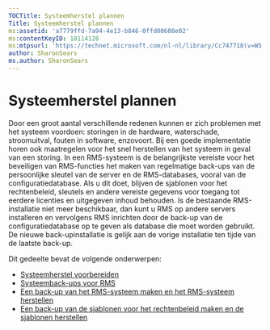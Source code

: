 ```yaml
---
TOCTitle: Systeemherstel plannen
Title: Systeemherstel plannen
ms:assetid: 'a7779ffd-7a94-4e13-b846-0ffd00608e02'
ms:contentKeyID: 18114128
ms:mtpsurl: 'https://technet.microsoft.com/nl-nl/library/Cc747718(v=WS.10)'
author: SharonSears
ms.author: SharonSears
---
```


Systeemherstel plannen
======================

Door een groot aantal verschillende redenen kunnen er zich problemen met het systeem voordoen: storingen in de hardware, waterschade, stroomuitval, fouten in software, enzovoort. Bij een goede implementatie horen ook maatregelen voor het snel herstellen van het systeem in geval van een storing. In een RMS-systeem is de belangrijkste vereiste voor het beveiligen van RMS-functies het maken van regelmatige back-ups van de persoonlijke sleutel van de server en de RMS-databases, vooral van de configuratiedatabase. Als u dit doet, blijven de sjablonen voor het rechtenbeleid, sleutels en andere vereiste gegevens voor toegang tot eerdere licenties en uitgegeven inhoud behouden. Is de bestaande RMS-installatie niet meer beschikbaar, dan kunt u RMS op andere servers installeren en vervolgens RMS inrichten door de back-up van de configuratiedatabase op te geven als database die moet worden gebruikt. De nieuwe back-upinstallatie is gelijk aan de vorige installatie ten tijde van de laatste back-up.

Dit gedeelte bevat de volgende onderwerpen:

-   [Systeemherstel voorbereiden](https://technet.microsoft.com/885c047f-1e3b-4bf5-8248-3a4505759cbb)
-   [Systeemback-ups voor RMS](https://technet.microsoft.com/c29894da-ee00-428c-8d48-80d8e5a83678)
-   [Een back-up van het RMS-systeem maken en het RMS-systeem herstellen](https://technet.microsoft.com/c11f3ac1-e512-402b-bf13-9ff21f5fe745)
-   [Een back-up van de sjablonen voor het rechtenbeleid maken en de sjablonen herstellen](https://technet.microsoft.com/a6ed3328-4128-45e8-9236-3de484b460de)
